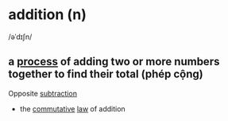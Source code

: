 # addition (n)

/əˈdɪʃn/

## a [process](../p/process-n.md#a-series-of-things-that-are-done-in-order-to-achieve-a-particular-result) of adding two or more numbers together to find their total (phép cộng)

Opposite [subtraction](../s/subtraction-n.md#the-process-of-taking-a-number-or-amount-away-from-another-number-or-amount-phép-trừ)

- the [commutative](../c/commutative-adj.md#of-a-calculation---giving-the-same-result-whatever-the-order-in-which-the-quantities-are) [law](../l/law-n.md#a-scientific-rule-that-somebody-has-stated-to-explain-a-natural-process) of addition